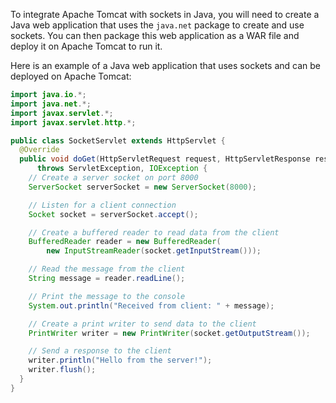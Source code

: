 To integrate Apache Tomcat with sockets in Java, you will need to create a Java web application that uses the `java.net` package to create and use sockets. You can then package this web application as a WAR file and deploy it on Apache Tomcat to run it.

Here is an example of a Java web application that uses sockets and can be deployed on Apache Tomcat:

```java
import java.io.*;
import java.net.*;
import javax.servlet.*;
import javax.servlet.http.*;

public class SocketServlet extends HttpServlet {
  @Override
  public void doGet(HttpServletRequest request, HttpServletResponse response)
      throws ServletException, IOException {
    // Create a server socket on port 8000
    ServerSocket serverSocket = new ServerSocket(8000);

    // Listen for a client connection
    Socket socket = serverSocket.accept();

    // Create a buffered reader to read data from the client
    BufferedReader reader = new BufferedReader(
        new InputStreamReader(socket.getInputStream()));

    // Read the message from the client
    String message = reader.readLine();

    // Print the message to the console
    System.out.println("Received from client: " + message);

    // Create a print writer to send data to the client
    PrintWriter writer = new PrintWriter(socket.getOutputStream());

    // Send a response to the client
    writer.println("Hello from the server!");
    writer.flush();
  }
}

```